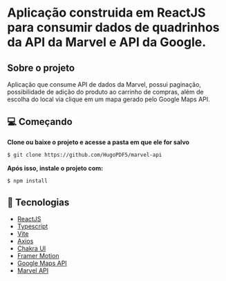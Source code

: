 # Aplicação construida em ReactJS para consumir dados de quadrinhos da API da Marvel e API da Google.

## Sobre o projeto

Aplicação que consume API de dados da Marvel, possui paginação, possibilidade de adição do produto ao carrinho de compras, além de escolha do local via clique em um mapa gerado pelo Google Maps API.

## 💻 Começando

**Clone ou baixe o projeto e acesse a pasta em que ele for salvo**

```bash
$ git clone https://github.com/HugoPDF5/marvel-api
```

**Após isso, instale o projeto com:**

```bash
$ npm install
```

## 🚀 Tecnologias

- [ReactJS](https://reactjs.org/)
- [Typescript](https://www.typescriptlang.org/)
- [Vite](https://vitejs.dev/)
- [Axios](https://github.com/axios/axios)
- [Chakra UI](https://chakra-ui.com/)
- [Framer Motion](https://www.framer.com/)
- [Google Maps API](https://cloud.google.com/apis/docs/overview)
- [Marvel API](https://developer.marvel.com/docs)
